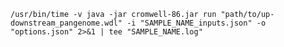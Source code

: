 `/usr/bin/time -v java -jar cromwell-86.jar run "path/to/up-downstream_pangenome.wdl" -i "SAMPLE_NAME_inputs.json" -o "options.json" 2>&1 | tee "SAMPLE_NAME.log"`
